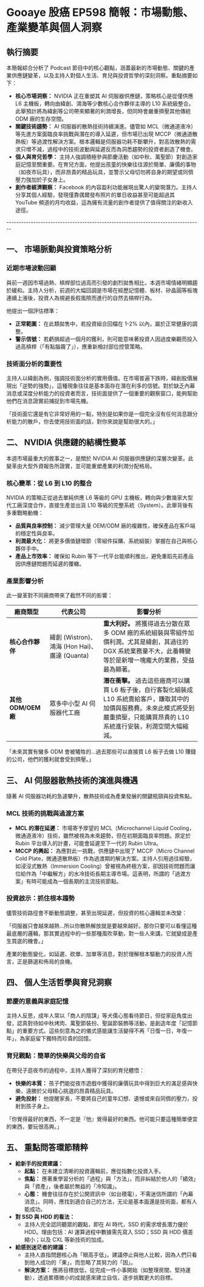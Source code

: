 # Gooaye 股癌 EP598 簡報：市場動態、產業變革與個人洞察

## 執行摘要

本簡報綜合分析了 Podcast 節目中的核心觀點，涵蓋最新的市場動態、關鍵的產業供應鏈變革，以及主持人對個人生活、育兒與投資哲學的深刻洞察。重點摘要如下：

- **核心市場洞察：** NVIDIA 正在重塑其 AI 伺服器供應鏈，策略核心是從僅供應 L6 主機板，轉向由緯創、鴻海等少數核心合作夥伴主導的 L10 系統級整合。此舉預計將為緯創等公司帶來顯著的利潤增長，但同時會嚴重擠壓其他傳統 ODM 廠的生存空間。
- **關鍵技術趨勢：** AI 伺服器的散熱技術持續演進。儘管如 MCL（微通道液冷）等先進方案面臨良率挑戰與潛在的導入延遲，但市場已出現 MCCP（微通道散熱板）等過渡性解決方案。根本邏輯是伺服器功耗不斷攀升，對高效散熱的需求只增不減，過程中的技術波動與延遲反而為洞悉趨勢的投資者創造了機會。
- **個人與育兒哲學：** 主持人強調積極參與節慶活動（如中秋、萬聖節）對創造家庭記憶至關重要。在育兒方面，他提出孩童的快樂往往源於簡單、廉價的事物（如夜市玩具），而非昂貴的精品玩具，並警示父母切勿將自身的期望或同儕壓力強加於子女身上。
- **創作者經濟觀察：** Facebook 的內容盈利功能展現出驚人的變現潛力。主持人分享其個人經驗，發現僅靠偶爾發布照片的單日收益甚至可能超過其 YouTube 頻道的月均收益，這為擁有流量的創作者提供了值得關注的新收入途徑。

\--------------------------------------------------------------------------------

## 一、 市場脈動與投資策略分析

### 近期市場波動回顧

與前一週因市場過熱、槓桿部位過高而引發的劇烈拋售相比，本週市場情緒明顯趨於緩和。主持人分析，前週的大幅回調是市場在經歷記憶體、板材、矽晶圓等板塊連續上漲後，投資人為規避長假風險而進行的自然去槓桿行為。

他提出一個評估標準：

- **正常範圍：** 在此類拋售中，若投資組合回檔在 1-2% 以內，屬於正常健康的調整。
- **警示信號：** 若虧損超過一個月的獲利，則可能意味著投資人因過度樂觀而投入過高槓桿（「有點腦霧了」），應重新檢討部位控管策略。

### 技術面分析的重要性

主持人以緯創為例，強調技術面分析的實用價值。在市場普遍下跌時，緯創股價展現出「逆勢的強勢」，這種現象往往是基本面存在潛在利多的信號。對於缺乏內幕消息或深度分析能力的投資者而言，技術面提供了一個重要的觀察窗口，能夠幫助他們在消息證實前捕捉到市場先機。

「技術面它還是有它非常好用的一點，特別是如果你是一個完全沒有任何消息跟分析能力的散戶，你去使用技術面的話，對你來說是幫助很大的。」

## 二、 NVIDIA 供應鏈的結構性變革

本週市場最重大的敘事之一，是關於 NVIDIA AI 伺服器供應鏈的深層次變革。此變革由大型外資報告所證實，並可能重塑產業的利潤分配格局。

### 核心變革：從 L6 到 L10 的整合

NVIDIA 的策略正從過去單純供應 L6 等級的 GPU 主機板，轉向與少數幾家大型代工廠深度合作，直接生產並出貨 L10 等級的完整系統（System）。此舉背後有多重戰略動機：

- **品質與良率控制：** 減少管理大量 OEM/ODM 廠的複雜性，確保產品在客戶端的穩定性與良率。
- **利潤最大化：** 將更多價值鏈環節（零組件採購、系統組裝）掌握在自己與核心夥伴手中。
- **產品上市效率：** 確保如 Rubin 等下一代平台能順利推出，避免重蹈先前產品因供應鏈問題而延遲的覆轍。

### 產業影響分析

此一變革對不同廠商帶來了截然不同的影響：

| 廠商類型            | 代表公司                                      | 影響分析                                                     |
| ------------------- | --------------------------------------------- | ------------------------------------------------------------ |
| **核心合作夥伴**    | 緯創 (Wistron)、鴻海 (Hon Hai)、廣達 (Quanta) | **重大利好。** 將獲得過去分散在眾多 ODM 廠的系統組裝與零組件加價利潤。尤其是緯創，其過往的 DGX 系統業務量不大，此番轉變等於是新增一塊龐大的業務，受益最為顯著。 |
| **其他 ODM/OEM 廠** | 眾多中小型 AI 伺服器代工廠                    | **潛在衝擊。** 過去這些廠商可以購買 L6 板子後，自行客製化組裝成 L10 系統賣給客戶，賺取其中的加價與服務費。未來此模式將受到嚴重擠壓，只能購買昂貴的 L10 系統進行安裝，利潤空間大幅縮減。 |

「未來其實有蠻多 ODM 會被犧牲的...過去那些可以直接買 L6 板子去做 L10 賺錢的公司，他們的獲利就會受到擠壓。」

## 三、 AI 伺服器散熱技術的演進與機遇

隨著 AI 伺服器功耗的急遽攀升，散熱技術成為產業發展的關鍵瓶頸與投資焦點。

### MCL 技術的挑戰與過渡方案

- **MCL 的潛在延遲：** 市場寄予厚望的 MCL（Microchannel Liquid Cooling，微通道液冷）技術，雖然被視為未來趨勢，但在初期面臨良率問題。原定於 Rubin 平台導入的計畫，可能會延遲至下一代的 Rubin Ultra。
- **MCCP 的興起：** 為應對此一挑戰，供應鏈中出現了 MCCP（Micro Channel Cold Plate，微通道散熱板）作為過渡期的解決方案。主持人引用過往經驗，如浸沒式散熱（Immersion Cooling）曾被視為終極方案，卻因技術問題而讓位給作為「中繼解方」的水冷技術長期主導市場。這表明，所謂的「過渡方案」有時可能成為一個長期的主流技術節點。

### 投資啟示：抓住根本趨勢

儘管技術路徑會不斷動態調整，甚至出現延遲，但投資的核心邏輯並未改變：

「伺服器只會越來越熱...所以你散熱解放就是要越來越好。那你只要可以看懂這種最底層的邏輯，那其實過程中的一些那種風吹草動，對一些人來講，它就變成是產生買底的機會。」

產業的動態變化，如延遲、砍單、加單等消息，對於理解根本驅動力的投資人而言，正是篩選和佈局的良機。

## 四、 個人生活哲學與育兒洞察

### 節慶的意義與家庭記憶

主持人反思，成年人常以「商人的陰謀」等犬儒心態看待節日，但從家庭角度出發，認真對待如中秋烤肉、萬聖節裝扮、聖誕節裝飾等活動，是創造年度「記憶節點」的重要方式。這些刻意為之的儀式感能讓生活變得不再「日復一日，年復一年」，為家庭留下獨特而珍貴的回憶。

### 育兒觀點：簡單的快樂與父母的自省

在帶兒子逛夜市的過程中，主持人獲得了深刻的育兒體悟：

- **快樂的本質：** 孩子們能從夜市遊戲中獲得的廉價玩具中得到巨大的滿足感與快樂，遠勝於父母精心挑選的昂貴精品玩具。
- **避免投射：** 他提醒家長，不要將自己的童年幻想、遺憾或來自同儕的壓力，投射到孩子身上。

「你覺得最好的東西，不一定是『他』覺得最好的東西。他可能只要這種簡單便宜的東西，要玩很高興。」

## 五、 重點問答環節精粹

- **給新手的投資建議：**
  - **起點：** 在未建立清晰的投資邏輯前，應從指數化投資入手。
  - **焦點：** 應著重學習分析的「過程」與「方法」，而非糾結於他人的「績效」與「資產」，後者屬於無益的「冷知識」。
  - **心態：** 機會往往存在於公開資訊中（如台積電），不需迷信所謂的「內幕消息」。同時，應找到適合自己的方法，无论是基本面還是技術面，都有人能成功。
- **對 SSD 與 HDD 的看法：**
  - 主持人完全認同聽眾的觀點，即在 AI 時代，SSD 的需求增長潛力優於 HDD。理由包括：AI 運算過程中數據需先寫入 SSD；SSD 與 HDD 價差縮小；以及 CXL 等新技術的加成。
- **給感到迷茫者的建議：**
  - 主持人直指問題核心為「眼高手低」。建議停止與他人比較，因為人們只看到他人成功的「果」，而忽略了其努力的「因」。
  - **解決方案：** 應將目標放低，從完成一件小事開始（如整理房間、堅持運動），透過累積微小的成就感來建立自信，逐步挑戰更大的目標。